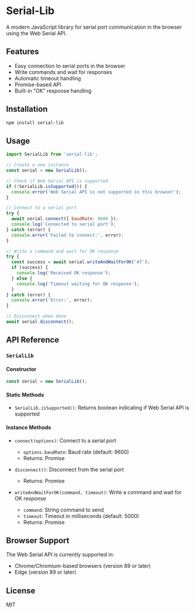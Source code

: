 # Serial-Lib

A modern JavaScript library for serial port communication in the browser using the Web Serial API.

## Features

- Easy connection to serial ports in the browser
- Write commands and wait for responses
- Automatic timeout handling
- Promise-based API
- Built-in "OK" response handling

## Installation

```bash
npm install serial-lib
```

## Usage

```javascript
import SerialLib from 'serial-lib';

// Create a new instance
const serial = new SerialLib();

// Check if Web Serial API is supported
if (!SerialLib.isSupported()) {
  console.error('Web Serial API is not supported in this browser');
}

// Connect to a serial port
try {
  await serial.connect({ baudRate: 9600 });
  console.log('Connected to serial port');
} catch (error) {
  console.error('Failed to connect:', error);
}

// Write a command and wait for OK response
try {
  const success = await serial.writeAndWaitForOK('AT');
  if (success) {
    console.log('Received OK response');
  } else {
    console.log('Timeout waiting for OK response');
  }
} catch (error) {
  console.error('Error:', error);
}

// Disconnect when done
await serial.disconnect();
```

## API Reference

### `SerialLib`

#### Constructor

```javascript
const serial = new SerialLib();
```

#### Static Methods

- `SerialLib.isSupported()`: Returns boolean indicating if Web Serial API is supported

#### Instance Methods

- `connect(options)`: Connect to a serial port
  - `options.baudRate`: Baud rate (default: 9600)
  - Returns: Promise<void>

- `disconnect()`: Disconnect from the serial port
  - Returns: Promise<void>

- `writeAndWaitForOK(command, timeout)`: Write a command and wait for OK response
  - `command`: String command to send
  - `timeout`: Timeout in milliseconds (default: 5000)
  - Returns: Promise<boolean>

## Browser Support

The Web Serial API is currently supported in:
- Chrome/Chromium-based browsers (version 89 or later)
- Edge (version 89 or later)

## License

MIT 